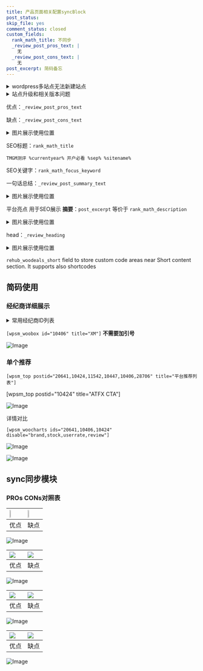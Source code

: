 ```yaml
---
title: 产品页面相关配置syncBlock
post_status: 
skip_file: yes
comment_status: closed
custom_fields:
  rank_math_title: 不同步
  _review_post_pros_text: |
    无
  _review_post_cons_text: |
    无
post_excerpt: 简码备忘
---
```

<details><summary>wordpress多站点无法新建站点</summary>

<li>和报错需要清理cookies一样的原因</li>
<li>wp-config.php里面<code>define( 'SUBDOMAIN_INSTALL', false );//子域名安装</code></li>
<li>新建子站点是用<code>define( 'SUBDOMAIN_INSTALL', true);//子域名安装</code> 完成以后，改成<code>false</code></li>
</details>

<details><summary>站点升级和相关版本问题</summary>

<p>wordpress：5.9.9
woocommerce：7.5.1
出现问题的地方：主题选项里面>><strong>Product layout >>compact style</strong></p>
<p>如何出现没有用过的字段 导致无法保存。先导出配置 然后进行修改，后面再次恢复即可。</p>
<p>出现部分字段无法显示时，需要返回默认布局后，对产品进行保存就好了。</p>
<p></p>
</details>

优点：`_review_post_pros_text`

缺点：`_review_post_cons_text`

<details><summary>图片展示使用位置</summary>

<img src="https://prod-files-secure.s3.us-west-2.amazonaws.com/39ed1227-6d7d-4570-be36-9ccd4a2c4241/f51d3d83-55d4-4bdf-9604-f37ec77ab556/Untitled.png?X-Amz-Algorithm=AWS4-HMAC-SHA256&X-Amz-Content-Sha256=UNSIGNED-PAYLOAD&X-Amz-Credential=ASIAZI2LB4662567QYYJ%2F20250415%2Fus-west-2%2Fs3%2Faws4_request&X-Amz-Date=20250415T045520Z&X-Amz-Expires=3600&X-Amz-Security-Token=IQoJb3JpZ2luX2VjEJz%2F%2F%2F%2F%2F%2F%2F%2F%2F%2FwEaCXVzLXdlc3QtMiJHMEUCIQDRjlSfE4V4Ipt22WEwDPrZyyIPoUz9vW1kUSZbXv6TEQIgTKv48ZdJ0hTLbHFr9vinfFKaCAj7yu1JcW%2BPBMWXVCsq%2FwMIJRAAGgw2Mzc0MjMxODM4MDUiDA739TVDVjWYP0PWsSrcA6V25InHE03DWzdcDXD3SXcgqlsoo0vrnSHWqowye0NFGctrF5gcamECIei66KysbJrnFt6vh4Lm7ORVIvhFlAbxIX96Dkyk0NvR74O9wZI2dF%2BS6svtP9fPxRGNWMEihiKr667YsN4eaASZ5Z9MTC2uyxYlYH%2B76%2BdN7ON3mKK8JSsg6vxtzhFAlUgL797IlZR2l%2B0TkaG8bbzbX76%2B0KS%2Bf1r2ia696KIuNx2PBGYAOcGwot5x9zxx8a7tP4CHEeO2fTa9r5ST9Rilzi1CHSfjwd6GwxSgTj9MaC2KhwmU94CM4Vzvyz7WLOmU8BudW8MFFf%2F8wWdTXpOg3PaOArM8DJBZYi%2FfiF6J9Mam%2BraTjltECwKD6%2FTHru5%2Fpf6Uk0XtVXX1EbSCcnJI71ukKW1Omqc8Q%2Fi33kaFdNYaeZT%2BsC0Eorxl9aTkx7aieDfCMfcZH1d8pVJTxp%2BCc%2Bex7TgXHgSGY3Kc%2BoX8uKHo%2FT5oKBGr%2FGzw8Spw5STTWYgQ6cOb1DAjTNVJGR9eXuD8ojd9uLyYat13J65uzxgkPedg6DvF3DG1WVW9Nryof%2F6jMxyTa3w377psUVK6MXSKvIOgBEQ4XFqTl6Nv7fu5c%2Be144wAU16qmkolT8%2BIMOi1978GOqUBqKiAfW6u0p8V9ogZHOVvTFiHxvmvfcDERIXo23f1Cza9hTkahbMwHKngB1yyV%2FErR6RCVGcuSQ8EH7LoJJrxJ7eTwEuJ7DSBzEs%2BlDq29CU73dyqhE9FssZPma3OFiCDRglzh9OjPIZGszBirJYTvgVn2%2BFD7QkJF77zI%2BX0789hGW4gLK1K%2FOpsP%2BBp6yJCiFiSRLDPqINsf0P5yS%2Fsql1jFBNh&X-Amz-Signature=23a108b4e53a2478bf68363368d481bf4b3a1af8a7200947c4eec20994569ab5&X-Amz-SignedHeaders=host&x-id=GetObject" alt="Image">
</details>

SEO标题：`rank_math_title`

`TMGM测评 %currentyear% 开户必看 %sep% %sitename%`

SEO关键字：`rank_math_focus_keyword`

一句话总结：`_review_post_summary_text`

<details><summary>图片展示使用位置</summary>

<img src="https://prod-files-secure.s3.us-west-2.amazonaws.com/39ed1227-6d7d-4570-be36-9ccd4a2c4241/4b96a922-296c-4f4e-8630-d1c870cbce01/Untitled.png?X-Amz-Algorithm=AWS4-HMAC-SHA256&X-Amz-Content-Sha256=UNSIGNED-PAYLOAD&X-Amz-Credential=ASIAZI2LB4665CXV6UHE%2F20250415%2Fus-west-2%2Fs3%2Faws4_request&X-Amz-Date=20250415T045523Z&X-Amz-Expires=3600&X-Amz-Security-Token=IQoJb3JpZ2luX2VjEJ3%2F%2F%2F%2F%2F%2F%2F%2F%2F%2FwEaCXVzLXdlc3QtMiJIMEYCIQCaBjf0nCp4Z7DMS7hg4Rs6Zt6vvjP2oFG4gaCiku3XfAIhAKgRL%2Bt3x%2BkK8YH9CK2sIqX1GYlkbyETEQzdW9uSqzGAKv8DCCUQABoMNjM3NDIzMTgzODA1IgwykV7FRKukAFG%2B%2FEYq3AMkm8wSq%2FM0VjnAmkZXEv25TqNBRpTyNAGVX8v8YWoForhpUYX%2F3lr2UdBLaLu4wdEX366ckHsykfldW9JWU8ejm3yEsq%2FexOeMpihgG416r0blPX6F22ANy1p%2Fz%2B%2Bdo3wQDb0shmIpKnb31OYrpLjxYefSeCvJoYzcvD5eXR7FbWqwVMNH6E15x5mQFhFqauIqXglqXnuceZ%2FtfJ%2FzBm7NVtPjMgJI5DTbMq8mNOrkx4CPCUi7eKVka%2FrKR8Cib9QyCnjY3v1ZsibUVvoO3y%2Fd4NyRnNU6uhg6GHLBmZTZ1qJ4AkWN1ZETbbZ6ElHw%2B7MnG%2BnnwNFQejn2Ng%2F5SRfNPP%2B5lc%2BGM%2FeEv4lzA3iQVN%2Bfm3qBGFWpRCUlMJajML4LMCK1UpqWqFAQY1SyBDIUHF4%2Bsf%2BIVva4w6selA%2BOVqkhVx7nzoxcbVzVZYvkGbsHD2%2B2S0OmnpVRF7SjwZWoUBgRnE8Z0KFR2iM4wyt3rffqX2XYFtNeNELUKHHa%2BO0zJw7MEwh%2BxC2khC6%2Bbt8NRcuYXc9gV4gJ%2F6SYxVPHrPydT03H7WOzOGECXMFD8%2BtzoO9mfutq7v%2B%2FEyU1MMnRchQVkEs4jJjeSDt1zKsw4EKMaXoSvqHNJLhPCTC%2FvPe%2FBjqkAaTnFKuabaDf5gZ%2BY%2BIQOWhNEjBrr3O4RzCp7sA4bWQPz578QMZZNw8hqQxVMQQyJ6Nqmn8igAl1jJB0bqiKUeLsQBGTQlgJ4IJT4EOElsugIqR4QX%2FkfZhOcmwNlogwPawGIqDCW8RDMSKM89M5Opa6BNxlv%2FnXZ9kop3tMiCdyIF7qWyhNz2O%2B0Y%2FZawA2W3vqwUAEj56RY833DX5qFmGYm3b0&X-Amz-Signature=32692b7909bda28f2563bd500fc1afdab0490cd2eab0bedc12a7085e054f3242&X-Amz-SignedHeaders=host&x-id=GetObject" alt="Image">
</details>

平台亮点 用于SEO展示 **摘要**：`post_excerpt`  等价于 `rank_math_description`

<details><summary>图片展示使用位置</summary>

<img src="https://prod-files-secure.s3.us-west-2.amazonaws.com/39ed1227-6d7d-4570-be36-9ccd4a2c4241/1ee11f63-b60a-4dfe-a7a7-d58ff23b5d88/Untitled.png?X-Amz-Algorithm=AWS4-HMAC-SHA256&X-Amz-Content-Sha256=UNSIGNED-PAYLOAD&X-Amz-Credential=ASIAZI2LB466Q3PVXENS%2F20250415%2Fus-west-2%2Fs3%2Faws4_request&X-Amz-Date=20250415T045523Z&X-Amz-Expires=3600&X-Amz-Security-Token=IQoJb3JpZ2luX2VjEJz%2F%2F%2F%2F%2F%2F%2F%2F%2F%2FwEaCXVzLXdlc3QtMiJHMEUCIGK63Ibj15DVPDTYYMTJqlE7Rh31vkiMJa6tHNyqIiq3AiEA6poiXh7eqzaUVh1J%2BnwX%2FtdF1Ko6o2bXsVqEWIapsakq%2FwMIJRAAGgw2Mzc0MjMxODM4MDUiDFpuOG8drUknkty%2BEircA3Vu1DyopdOEYgX8yT68HOnPsWlW9Q3JF%2FdH1aP7xGhHYdEp1uKvUxWvG6StxgVlSqyHy%2BezHsCQuhbxFEt4AhwMKKqvqoRfhpHQX5ORY0dN0tcUkGgAN%2F0WrrvaIXTSRS5qfQq%2FOO%2Fmy9tlZ%2FYiznK78k0hd%2FXzS3yP5Cq0%2FY%2BznQ6awvbt0OnoQSoHobojtiLgBsGntBUn6GNZQGnkQfyUH2AyYxFxk8W1eekiRu%2BbXQXmS7pCtFMfUV4NSNNb1RHtbNOF8v%2FtILLJDek52ARWAXk0bum%2Bh1b4YFzW6p3Ft26aEcF46N6rfs8SgL2XAryM2pcssvS4WzAHS60HqVRItuBZakJqhINbbQEHk0PH0c%2F%2BJDw4iQjVqKI9onK4T6u4BqPkbKJeNguc6unEaN1Ljtgl2OWqdbVCbMHY57gn3raWRkHL%2FC%2FBzkpiSiXIw0a2M9R2HhgY73vlFu%2FIgXO0IwCli5ssaAVC8s644SU%2FuTsLTX3vx7kGxuD%2FoSkqgNvexv9cFtR3U6vKxP8vL%2FxaA9xHxMqljjHd4hnl%2FIrbu4LD8rQ7kms%2BAWqDy%2B%2FchajTYk7%2BVVmcLG%2FWsi8D0ZbS2hvlZHD29FNV%2B6RxCTATflOnovVL8rJOL7%2F0MLG1978GOqUByBdRxKU27M9YumQ5hLPlk5MeWD3z6Fg%2B2oMOCNKs9yhtS79S8SEUgxYhXDMVGHSHa6dPXkvqo%2BDyK5%2BDJlChjlZ0mVZkg29AGcNF5ucc9gr7dse2g5x95lp2JnEgAmKX3ATzOrcaP6Cyf4AsOtN4%2F6TzOznyYBOXLx%2BTvCgsQ1EomKQJVSERNMT3m119qei1Llzot%2Bi5DeruXzoxd8X%2FcJAI0P0r&X-Amz-Signature=5f811ad4f296c64257585b50920106f050021c7673feb96769c13b5495c81408&X-Amz-SignedHeaders=host&x-id=GetObject" alt="Image">
<img src="https://prod-files-secure.s3.us-west-2.amazonaws.com/39ed1227-6d7d-4570-be36-9ccd4a2c4241/ad4118b5-78d8-4fbe-801e-3b29b5d99c01/Untitled.png?X-Amz-Algorithm=AWS4-HMAC-SHA256&X-Amz-Content-Sha256=UNSIGNED-PAYLOAD&X-Amz-Credential=ASIAZI2LB466Q3PVXENS%2F20250415%2Fus-west-2%2Fs3%2Faws4_request&X-Amz-Date=20250415T045523Z&X-Amz-Expires=3600&X-Amz-Security-Token=IQoJb3JpZ2luX2VjEJz%2F%2F%2F%2F%2F%2F%2F%2F%2F%2FwEaCXVzLXdlc3QtMiJHMEUCIGK63Ibj15DVPDTYYMTJqlE7Rh31vkiMJa6tHNyqIiq3AiEA6poiXh7eqzaUVh1J%2BnwX%2FtdF1Ko6o2bXsVqEWIapsakq%2FwMIJRAAGgw2Mzc0MjMxODM4MDUiDFpuOG8drUknkty%2BEircA3Vu1DyopdOEYgX8yT68HOnPsWlW9Q3JF%2FdH1aP7xGhHYdEp1uKvUxWvG6StxgVlSqyHy%2BezHsCQuhbxFEt4AhwMKKqvqoRfhpHQX5ORY0dN0tcUkGgAN%2F0WrrvaIXTSRS5qfQq%2FOO%2Fmy9tlZ%2FYiznK78k0hd%2FXzS3yP5Cq0%2FY%2BznQ6awvbt0OnoQSoHobojtiLgBsGntBUn6GNZQGnkQfyUH2AyYxFxk8W1eekiRu%2BbXQXmS7pCtFMfUV4NSNNb1RHtbNOF8v%2FtILLJDek52ARWAXk0bum%2Bh1b4YFzW6p3Ft26aEcF46N6rfs8SgL2XAryM2pcssvS4WzAHS60HqVRItuBZakJqhINbbQEHk0PH0c%2F%2BJDw4iQjVqKI9onK4T6u4BqPkbKJeNguc6unEaN1Ljtgl2OWqdbVCbMHY57gn3raWRkHL%2FC%2FBzkpiSiXIw0a2M9R2HhgY73vlFu%2FIgXO0IwCli5ssaAVC8s644SU%2FuTsLTX3vx7kGxuD%2FoSkqgNvexv9cFtR3U6vKxP8vL%2FxaA9xHxMqljjHd4hnl%2FIrbu4LD8rQ7kms%2BAWqDy%2B%2FchajTYk7%2BVVmcLG%2FWsi8D0ZbS2hvlZHD29FNV%2B6RxCTATflOnovVL8rJOL7%2F0MLG1978GOqUByBdRxKU27M9YumQ5hLPlk5MeWD3z6Fg%2B2oMOCNKs9yhtS79S8SEUgxYhXDMVGHSHa6dPXkvqo%2BDyK5%2BDJlChjlZ0mVZkg29AGcNF5ucc9gr7dse2g5x95lp2JnEgAmKX3ATzOrcaP6Cyf4AsOtN4%2F6TzOznyYBOXLx%2BTvCgsQ1EomKQJVSERNMT3m119qei1Llzot%2Bi5DeruXzoxd8X%2FcJAI0P0r&X-Amz-Signature=b9257070fb643abdb7047771d174f9f1f8368e9bd3d213f2965f628e33331d3d&X-Amz-SignedHeaders=host&x-id=GetObject" alt="Image">
<img src="https://prod-files-secure.s3.us-west-2.amazonaws.com/39ed1227-6d7d-4570-be36-9ccd4a2c4241/a38cf7c9-a79c-4b64-9e94-13589fe0758b/Untitled.png?X-Amz-Algorithm=AWS4-HMAC-SHA256&X-Amz-Content-Sha256=UNSIGNED-PAYLOAD&X-Amz-Credential=ASIAZI2LB466Q3PVXENS%2F20250415%2Fus-west-2%2Fs3%2Faws4_request&X-Amz-Date=20250415T045523Z&X-Amz-Expires=3600&X-Amz-Security-Token=IQoJb3JpZ2luX2VjEJz%2F%2F%2F%2F%2F%2F%2F%2F%2F%2FwEaCXVzLXdlc3QtMiJHMEUCIGK63Ibj15DVPDTYYMTJqlE7Rh31vkiMJa6tHNyqIiq3AiEA6poiXh7eqzaUVh1J%2BnwX%2FtdF1Ko6o2bXsVqEWIapsakq%2FwMIJRAAGgw2Mzc0MjMxODM4MDUiDFpuOG8drUknkty%2BEircA3Vu1DyopdOEYgX8yT68HOnPsWlW9Q3JF%2FdH1aP7xGhHYdEp1uKvUxWvG6StxgVlSqyHy%2BezHsCQuhbxFEt4AhwMKKqvqoRfhpHQX5ORY0dN0tcUkGgAN%2F0WrrvaIXTSRS5qfQq%2FOO%2Fmy9tlZ%2FYiznK78k0hd%2FXzS3yP5Cq0%2FY%2BznQ6awvbt0OnoQSoHobojtiLgBsGntBUn6GNZQGnkQfyUH2AyYxFxk8W1eekiRu%2BbXQXmS7pCtFMfUV4NSNNb1RHtbNOF8v%2FtILLJDek52ARWAXk0bum%2Bh1b4YFzW6p3Ft26aEcF46N6rfs8SgL2XAryM2pcssvS4WzAHS60HqVRItuBZakJqhINbbQEHk0PH0c%2F%2BJDw4iQjVqKI9onK4T6u4BqPkbKJeNguc6unEaN1Ljtgl2OWqdbVCbMHY57gn3raWRkHL%2FC%2FBzkpiSiXIw0a2M9R2HhgY73vlFu%2FIgXO0IwCli5ssaAVC8s644SU%2FuTsLTX3vx7kGxuD%2FoSkqgNvexv9cFtR3U6vKxP8vL%2FxaA9xHxMqljjHd4hnl%2FIrbu4LD8rQ7kms%2BAWqDy%2B%2FchajTYk7%2BVVmcLG%2FWsi8D0ZbS2hvlZHD29FNV%2B6RxCTATflOnovVL8rJOL7%2F0MLG1978GOqUByBdRxKU27M9YumQ5hLPlk5MeWD3z6Fg%2B2oMOCNKs9yhtS79S8SEUgxYhXDMVGHSHa6dPXkvqo%2BDyK5%2BDJlChjlZ0mVZkg29AGcNF5ucc9gr7dse2g5x95lp2JnEgAmKX3ATzOrcaP6Cyf4AsOtN4%2F6TzOznyYBOXLx%2BTvCgsQ1EomKQJVSERNMT3m119qei1Llzot%2Bi5DeruXzoxd8X%2FcJAI0P0r&X-Amz-Signature=81309dde06f7fb5b20706fd930d63375fd09df6b429007f14da52f051be6f7ae&X-Amz-SignedHeaders=host&x-id=GetObject" alt="Image">
<img src="https://prod-files-secure.s3.us-west-2.amazonaws.com/39ed1227-6d7d-4570-be36-9ccd4a2c4241/7da6fc1e-d2ac-42ae-8c75-cb5749aa18f6/Untitled.png?X-Amz-Algorithm=AWS4-HMAC-SHA256&X-Amz-Content-Sha256=UNSIGNED-PAYLOAD&X-Amz-Credential=ASIAZI2LB466Q3PVXENS%2F20250415%2Fus-west-2%2Fs3%2Faws4_request&X-Amz-Date=20250415T045523Z&X-Amz-Expires=3600&X-Amz-Security-Token=IQoJb3JpZ2luX2VjEJz%2F%2F%2F%2F%2F%2F%2F%2F%2F%2FwEaCXVzLXdlc3QtMiJHMEUCIGK63Ibj15DVPDTYYMTJqlE7Rh31vkiMJa6tHNyqIiq3AiEA6poiXh7eqzaUVh1J%2BnwX%2FtdF1Ko6o2bXsVqEWIapsakq%2FwMIJRAAGgw2Mzc0MjMxODM4MDUiDFpuOG8drUknkty%2BEircA3Vu1DyopdOEYgX8yT68HOnPsWlW9Q3JF%2FdH1aP7xGhHYdEp1uKvUxWvG6StxgVlSqyHy%2BezHsCQuhbxFEt4AhwMKKqvqoRfhpHQX5ORY0dN0tcUkGgAN%2F0WrrvaIXTSRS5qfQq%2FOO%2Fmy9tlZ%2FYiznK78k0hd%2FXzS3yP5Cq0%2FY%2BznQ6awvbt0OnoQSoHobojtiLgBsGntBUn6GNZQGnkQfyUH2AyYxFxk8W1eekiRu%2BbXQXmS7pCtFMfUV4NSNNb1RHtbNOF8v%2FtILLJDek52ARWAXk0bum%2Bh1b4YFzW6p3Ft26aEcF46N6rfs8SgL2XAryM2pcssvS4WzAHS60HqVRItuBZakJqhINbbQEHk0PH0c%2F%2BJDw4iQjVqKI9onK4T6u4BqPkbKJeNguc6unEaN1Ljtgl2OWqdbVCbMHY57gn3raWRkHL%2FC%2FBzkpiSiXIw0a2M9R2HhgY73vlFu%2FIgXO0IwCli5ssaAVC8s644SU%2FuTsLTX3vx7kGxuD%2FoSkqgNvexv9cFtR3U6vKxP8vL%2FxaA9xHxMqljjHd4hnl%2FIrbu4LD8rQ7kms%2BAWqDy%2B%2FchajTYk7%2BVVmcLG%2FWsi8D0ZbS2hvlZHD29FNV%2B6RxCTATflOnovVL8rJOL7%2F0MLG1978GOqUByBdRxKU27M9YumQ5hLPlk5MeWD3z6Fg%2B2oMOCNKs9yhtS79S8SEUgxYhXDMVGHSHa6dPXkvqo%2BDyK5%2BDJlChjlZ0mVZkg29AGcNF5ucc9gr7dse2g5x95lp2JnEgAmKX3ATzOrcaP6Cyf4AsOtN4%2F6TzOznyYBOXLx%2BTvCgsQ1EomKQJVSERNMT3m119qei1Llzot%2Bi5DeruXzoxd8X%2FcJAI0P0r&X-Amz-Signature=4023686ae465ea75ddb63ce7bc08f5e86b026a5fa36240bd0d3110e12e9e6014&X-Amz-SignedHeaders=host&x-id=GetObject" alt="Image">
<img src="https://prod-files-secure.s3.us-west-2.amazonaws.com/39ed1227-6d7d-4570-be36-9ccd4a2c4241/7e97f40a-eaee-47f5-b2f9-475f96808fa7/Untitled.png?X-Amz-Algorithm=AWS4-HMAC-SHA256&X-Amz-Content-Sha256=UNSIGNED-PAYLOAD&X-Amz-Credential=ASIAZI2LB466Q3PVXENS%2F20250415%2Fus-west-2%2Fs3%2Faws4_request&X-Amz-Date=20250415T045523Z&X-Amz-Expires=3600&X-Amz-Security-Token=IQoJb3JpZ2luX2VjEJz%2F%2F%2F%2F%2F%2F%2F%2F%2F%2FwEaCXVzLXdlc3QtMiJHMEUCIGK63Ibj15DVPDTYYMTJqlE7Rh31vkiMJa6tHNyqIiq3AiEA6poiXh7eqzaUVh1J%2BnwX%2FtdF1Ko6o2bXsVqEWIapsakq%2FwMIJRAAGgw2Mzc0MjMxODM4MDUiDFpuOG8drUknkty%2BEircA3Vu1DyopdOEYgX8yT68HOnPsWlW9Q3JF%2FdH1aP7xGhHYdEp1uKvUxWvG6StxgVlSqyHy%2BezHsCQuhbxFEt4AhwMKKqvqoRfhpHQX5ORY0dN0tcUkGgAN%2F0WrrvaIXTSRS5qfQq%2FOO%2Fmy9tlZ%2FYiznK78k0hd%2FXzS3yP5Cq0%2FY%2BznQ6awvbt0OnoQSoHobojtiLgBsGntBUn6GNZQGnkQfyUH2AyYxFxk8W1eekiRu%2BbXQXmS7pCtFMfUV4NSNNb1RHtbNOF8v%2FtILLJDek52ARWAXk0bum%2Bh1b4YFzW6p3Ft26aEcF46N6rfs8SgL2XAryM2pcssvS4WzAHS60HqVRItuBZakJqhINbbQEHk0PH0c%2F%2BJDw4iQjVqKI9onK4T6u4BqPkbKJeNguc6unEaN1Ljtgl2OWqdbVCbMHY57gn3raWRkHL%2FC%2FBzkpiSiXIw0a2M9R2HhgY73vlFu%2FIgXO0IwCli5ssaAVC8s644SU%2FuTsLTX3vx7kGxuD%2FoSkqgNvexv9cFtR3U6vKxP8vL%2FxaA9xHxMqljjHd4hnl%2FIrbu4LD8rQ7kms%2BAWqDy%2B%2FchajTYk7%2BVVmcLG%2FWsi8D0ZbS2hvlZHD29FNV%2B6RxCTATflOnovVL8rJOL7%2F0MLG1978GOqUByBdRxKU27M9YumQ5hLPlk5MeWD3z6Fg%2B2oMOCNKs9yhtS79S8SEUgxYhXDMVGHSHa6dPXkvqo%2BDyK5%2BDJlChjlZ0mVZkg29AGcNF5ucc9gr7dse2g5x95lp2JnEgAmKX3ATzOrcaP6Cyf4AsOtN4%2F6TzOznyYBOXLx%2BTvCgsQ1EomKQJVSERNMT3m119qei1Llzot%2Bi5DeruXzoxd8X%2FcJAI0P0r&X-Amz-Signature=6e85268bbc0c7bcdcefb2a4ef63728833da53c375346c7b75a986d6e6cf0aeac&X-Amz-SignedHeaders=host&x-id=GetObject" alt="Image">
</details>

head：`_review_heading`

<details><summary>图片展示使用位置</summary>

<img src="https://prod-files-secure.s3.us-west-2.amazonaws.com/39ed1227-6d7d-4570-be36-9ccd4a2c4241/3a4650ad-9887-415c-889a-edd51fa54f27/Untitled.png?X-Amz-Algorithm=AWS4-HMAC-SHA256&X-Amz-Content-Sha256=UNSIGNED-PAYLOAD&X-Amz-Credential=ASIAZI2LB4663EPOCYOJ%2F20250415%2Fus-west-2%2Fs3%2Faws4_request&X-Amz-Date=20250415T045524Z&X-Amz-Expires=3600&X-Amz-Security-Token=IQoJb3JpZ2luX2VjEJz%2F%2F%2F%2F%2F%2F%2F%2F%2F%2FwEaCXVzLXdlc3QtMiJHMEUCIQCrd44O2F4McpnaHYBnS%2FZmO4%2Fqzt8le2idVREpm0PNjAIgV3jQHt4fRVJy3m1v3q1bifQf8reB%2FArHWlZSzZhyTsUq%2FwMIJRAAGgw2Mzc0MjMxODM4MDUiDIsZrAw05jO3QzY66CrcAwrNWXZxHUImqYHSSWTV0w3aQzZ3NnwrDBwwZLnAM85zX%2FKoGoeT50kJ01qWELwUtNl%2FhHKrVSFndXeGIwyM7gp%2BZLbjHZHMJITtCyeJq2IEuofWU%2BbHXZtIqfgJdQH%2BqegvC%2Fh9s5yXcCu27vgzqGZaG9T3Fr%2ByO2VDLTMoLNru4X28nIlIcSPHKhBb723B0M272L9%2F3DsaS7WHwK%2BcKEMCUZziJvtzOyDK%2F8gHqY%2B0r41u3hif8C3gCgsJsIRF%2FeCDLL%2BYAm%2BEsPvLhHUvkNFe4dVTfjMc6v3uOLQRqP9OcdmckwMlZAUvzXHkWZRm7lJ7FyxjhlAYsErU3V0piny1%2F68el7SlLIvtCdKDIU%2B2J7H30eYG5RI1ywvG79IMdulVldJWlo0rd1XJfEpcD9bQqtY8BWlc%2FxTHA8%2FuWNxPbbrZTaEAeIPyc7uMdTqVHGlPcSodcRJ%2BmM6C4pJcXXRNfc3cXTEENc7wEz6BDuV4CiSj6jJ8hK6FkFxEnZuEFXVickx6ZwGsbXK%2FIEKnIm7WGAFGDhBynyFNgQ%2Fl1Ogkv3O7zbFA5jwbyhriMHCzt63H1QpO2FWbKjavyRIjQB3Eu9sAH1mE%2FlWJf%2ByVHL3PC%2Fxa%2BCloXvW0%2BjQNMLS1978GOqUBA2UtfhA1O9H%2BJOmkiJJ1KIPyVk6r4zhSC9KRnk%2Fv%2FYNBc6YFANUcZZGnW9BrAeMooPKJqz%2FaM8D3jqVWrgttrxs6BcupamwFmdqESPIewqRMVSUxqbDMD%2FUBSzIEd%2FuVmZNfvLN5VZ1NTGtgmotWIsAbOyr%2B0sB9kN87IJPnnw3FdkgAZ8IMyUAei4rVG%2FBddDpmuETUGl4BhbkdpVLeCwJreGDy&X-Amz-Signature=f6b8e760a73f5d3703d76150420deef9c43c143abe1000c4973d5169e6c11b88&X-Amz-SignedHeaders=host&x-id=GetObject" alt="Image">
</details>

`rehub_woodeals_short`	field to store custom code areas near Short content section. It supports also shortcodes



## 简码使用

### 经纪商详细展示

<details><summary>常用经纪商ID列表</summary>

<pre><code class="php">嘉盛 ===> 20641  [wpsm_woobox id="20641" title="嘉盛"]
易信easymarkets ===> 11542  [wpsm_woobox id="11542" title="易信easymarkets"]
ATFX外汇 ===> 10424  [wpsm_woobox id="10424" title="ATFX"]
XM ===> 10406  [wpsm_woobox id="10406" title="XM"]
TMGM ===> 29622  [wpsm_woobox id="29622" title="TMGM"]
HYCM ===> 10447  [wpsm_woobox id="10447" title="HYCM"]
fpmarkets澳福外汇 ===> 20639  [wpsm_woobox id="20639" title="fpmarkets澳福外汇"]</code></pre>
</details>

`[wpsm_woobox id="10406" title="XM"]` **不需要加引号**

![Image](https://prod-files-secure.s3.us-west-2.amazonaws.com/39ed1227-6d7d-4570-be36-9ccd4a2c4241/4f898f9d-0fa7-4e43-acd3-ac6bc7be575a/Untitled.png?X-Amz-Algorithm=AWS4-HMAC-SHA256&X-Amz-Content-Sha256=UNSIGNED-PAYLOAD&X-Amz-Credential=ASIAZI2LB466TLSLDFZS%2F20250415%2Fus-west-2%2Fs3%2Faws4_request&X-Amz-Date=20250415T045519Z&X-Amz-Expires=3600&X-Amz-Security-Token=IQoJb3JpZ2luX2VjEJz%2F%2F%2F%2F%2F%2F%2F%2F%2F%2FwEaCXVzLXdlc3QtMiJGMEQCIGtoiS5m%2BDuWXI6igbH8rf1oprlg0prp0csWZMeIyJvRAiB3JS4Z7oFW6Z3wAf%2FvT01CXV9eKNmh4sQVerC%2FuwykESr%2FAwglEAAaDDYzNzQyMzE4MzgwNSIMCYTVp3tq7voEZ%2FfQKtwDsfg3pgrwIzCGSz4sZ4QjenymFNbwzTcYde9YqT78cktn5rbLun7pfNMzBwGsE%2FGmUSUAKFHBdlBJwGbI3rxgfVGa2AwLnYfAJAYY0dZXmUuGeHU8ul2ienCe%2Frv5h3qQS%2FZTozXgdLBOicoEtjxEba1w8%2BPeQc0kmJzSuE10zizGeVPZbu5KdYyU9ZA87fec79O7%2BYmwPORYucdcuboNV%2B3IC7uDzU6YlgUDVdAuQTMl6S%2B%2BV6Y4i1IxpZ6Pf8T%2FsjhwOCpPq9IPVwJxirw92GRkZmsBNzwILwtb%2BoNoP4bORWg7L9pG09zEzmJ636Fuk2Uoy3FYQTRCAAWxxWY4FQtWTPbSsrZr1dVV%2BQCmZJSFDH5CcrQAUeI5yFVfTdS7N9w%2FHFE1CqBhjljCa3uOH3aP8z3FsYomFAM3p6eO%2FZ9DVGlgPiI7TvnOWtbOOkhn%2BdEIe%2BZcsrHB4y59KNfAjEdTlxQPxYtKKuPMkVvF4Ef1saYpqTfY3p7xRNkbG4KmY9Tck2nWApyTTaGpok%2FiZAUP3ua1iTUO6Ujf1DhoiAywr5KzcHWNJ55pS2xuE4ujJqUXGhFNlNQYbKB%2FNcDkjD8iSFqCOKjo8xcL8h7IjMztVxZXyJXwm7WEe00w4LX3vwY6pgHBsUn5aeJP6jGom35%2BFtXFvI%2Fr1%2B0WBxgfMlQNU7Myb6NhvnUm6XH6BYK7N4ATyNuppTur0m73RWhvFEufYqLqyWaeS6rbjZDTEtGouRzJxkhgguj%2FIRNPwWb7K6lvPjRLQvopGgnhJGCBji3Q1ycxmkMJuHoMd8kTl%2BFTcT3xWwpUbU3EHux%2BHtM3x4O2LadfPtn0xui2%2BACbNMrwpFe6d6AEkfvA&X-Amz-Signature=66c6962d067af8255066c126b49fabe2ff741417aef97e3399531cddf9597d0e&X-Amz-SignedHeaders=host&x-id=GetObject)

### 单个推荐
`[wpsm_top postid="20641,10424,11542,10447,10406,28706" title="平台推荐列表"]`

[wpsm_top postid="10424" title="ATFX CTA"]

![Image](https://prod-files-secure.s3.us-west-2.amazonaws.com/39ed1227-6d7d-4570-be36-9ccd4a2c4241/5ac620dc-51a8-48b6-b55d-91f47299193c/Untitled.png?X-Amz-Algorithm=AWS4-HMAC-SHA256&X-Amz-Content-Sha256=UNSIGNED-PAYLOAD&X-Amz-Credential=ASIAZI2LB466TLSLDFZS%2F20250415%2Fus-west-2%2Fs3%2Faws4_request&X-Amz-Date=20250415T045519Z&X-Amz-Expires=3600&X-Amz-Security-Token=IQoJb3JpZ2luX2VjEJz%2F%2F%2F%2F%2F%2F%2F%2F%2F%2FwEaCXVzLXdlc3QtMiJGMEQCIGtoiS5m%2BDuWXI6igbH8rf1oprlg0prp0csWZMeIyJvRAiB3JS4Z7oFW6Z3wAf%2FvT01CXV9eKNmh4sQVerC%2FuwykESr%2FAwglEAAaDDYzNzQyMzE4MzgwNSIMCYTVp3tq7voEZ%2FfQKtwDsfg3pgrwIzCGSz4sZ4QjenymFNbwzTcYde9YqT78cktn5rbLun7pfNMzBwGsE%2FGmUSUAKFHBdlBJwGbI3rxgfVGa2AwLnYfAJAYY0dZXmUuGeHU8ul2ienCe%2Frv5h3qQS%2FZTozXgdLBOicoEtjxEba1w8%2BPeQc0kmJzSuE10zizGeVPZbu5KdYyU9ZA87fec79O7%2BYmwPORYucdcuboNV%2B3IC7uDzU6YlgUDVdAuQTMl6S%2B%2BV6Y4i1IxpZ6Pf8T%2FsjhwOCpPq9IPVwJxirw92GRkZmsBNzwILwtb%2BoNoP4bORWg7L9pG09zEzmJ636Fuk2Uoy3FYQTRCAAWxxWY4FQtWTPbSsrZr1dVV%2BQCmZJSFDH5CcrQAUeI5yFVfTdS7N9w%2FHFE1CqBhjljCa3uOH3aP8z3FsYomFAM3p6eO%2FZ9DVGlgPiI7TvnOWtbOOkhn%2BdEIe%2BZcsrHB4y59KNfAjEdTlxQPxYtKKuPMkVvF4Ef1saYpqTfY3p7xRNkbG4KmY9Tck2nWApyTTaGpok%2FiZAUP3ua1iTUO6Ujf1DhoiAywr5KzcHWNJ55pS2xuE4ujJqUXGhFNlNQYbKB%2FNcDkjD8iSFqCOKjo8xcL8h7IjMztVxZXyJXwm7WEe00w4LX3vwY6pgHBsUn5aeJP6jGom35%2BFtXFvI%2Fr1%2B0WBxgfMlQNU7Myb6NhvnUm6XH6BYK7N4ATyNuppTur0m73RWhvFEufYqLqyWaeS6rbjZDTEtGouRzJxkhgguj%2FIRNPwWb7K6lvPjRLQvopGgnhJGCBji3Q1ycxmkMJuHoMd8kTl%2BFTcT3xWwpUbU3EHux%2BHtM3x4O2LadfPtn0xui2%2BACbNMrwpFe6d6AEkfvA&X-Amz-Signature=b1f83a7b43d8f63e634a41540ddb9539310812a4ff00f639edb83551dffeee65&X-Amz-SignedHeaders=host&x-id=GetObject)

详情对比

`[wpsm_woocharts ids="20641,10406,10424" disable="brand,stock,userrate,review"]`

![Image](https://prod-files-secure.s3.us-west-2.amazonaws.com/39ed1227-6d7d-4570-be36-9ccd4a2c4241/bf3ba45f-b9f3-4295-8aef-b4a495fd25f4/Untitled.png?X-Amz-Algorithm=AWS4-HMAC-SHA256&X-Amz-Content-Sha256=UNSIGNED-PAYLOAD&X-Amz-Credential=ASIAZI2LB466TLSLDFZS%2F20250415%2Fus-west-2%2Fs3%2Faws4_request&X-Amz-Date=20250415T045519Z&X-Amz-Expires=3600&X-Amz-Security-Token=IQoJb3JpZ2luX2VjEJz%2F%2F%2F%2F%2F%2F%2F%2F%2F%2FwEaCXVzLXdlc3QtMiJGMEQCIGtoiS5m%2BDuWXI6igbH8rf1oprlg0prp0csWZMeIyJvRAiB3JS4Z7oFW6Z3wAf%2FvT01CXV9eKNmh4sQVerC%2FuwykESr%2FAwglEAAaDDYzNzQyMzE4MzgwNSIMCYTVp3tq7voEZ%2FfQKtwDsfg3pgrwIzCGSz4sZ4QjenymFNbwzTcYde9YqT78cktn5rbLun7pfNMzBwGsE%2FGmUSUAKFHBdlBJwGbI3rxgfVGa2AwLnYfAJAYY0dZXmUuGeHU8ul2ienCe%2Frv5h3qQS%2FZTozXgdLBOicoEtjxEba1w8%2BPeQc0kmJzSuE10zizGeVPZbu5KdYyU9ZA87fec79O7%2BYmwPORYucdcuboNV%2B3IC7uDzU6YlgUDVdAuQTMl6S%2B%2BV6Y4i1IxpZ6Pf8T%2FsjhwOCpPq9IPVwJxirw92GRkZmsBNzwILwtb%2BoNoP4bORWg7L9pG09zEzmJ636Fuk2Uoy3FYQTRCAAWxxWY4FQtWTPbSsrZr1dVV%2BQCmZJSFDH5CcrQAUeI5yFVfTdS7N9w%2FHFE1CqBhjljCa3uOH3aP8z3FsYomFAM3p6eO%2FZ9DVGlgPiI7TvnOWtbOOkhn%2BdEIe%2BZcsrHB4y59KNfAjEdTlxQPxYtKKuPMkVvF4Ef1saYpqTfY3p7xRNkbG4KmY9Tck2nWApyTTaGpok%2FiZAUP3ua1iTUO6Ujf1DhoiAywr5KzcHWNJ55pS2xuE4ujJqUXGhFNlNQYbKB%2FNcDkjD8iSFqCOKjo8xcL8h7IjMztVxZXyJXwm7WEe00w4LX3vwY6pgHBsUn5aeJP6jGom35%2BFtXFvI%2Fr1%2B0WBxgfMlQNU7Myb6NhvnUm6XH6BYK7N4ATyNuppTur0m73RWhvFEufYqLqyWaeS6rbjZDTEtGouRzJxkhgguj%2FIRNPwWb7K6lvPjRLQvopGgnhJGCBji3Q1ycxmkMJuHoMd8kTl%2BFTcT3xWwpUbU3EHux%2BHtM3x4O2LadfPtn0xui2%2BACbNMrwpFe6d6AEkfvA&X-Amz-Signature=5ca2f47cca397eb07ef277feae94fabbcb3bddfe86b8b812e16a931409e25974&X-Amz-SignedHeaders=host&x-id=GetObject)

![Image](https://prod-files-secure.s3.us-west-2.amazonaws.com/39ed1227-6d7d-4570-be36-9ccd4a2c4241/30bc56ef-f383-4b48-9768-2ebc9e436ec0/Untitled.png?X-Amz-Algorithm=AWS4-HMAC-SHA256&X-Amz-Content-Sha256=UNSIGNED-PAYLOAD&X-Amz-Credential=ASIAZI2LB466TLSLDFZS%2F20250415%2Fus-west-2%2Fs3%2Faws4_request&X-Amz-Date=20250415T045519Z&X-Amz-Expires=3600&X-Amz-Security-Token=IQoJb3JpZ2luX2VjEJz%2F%2F%2F%2F%2F%2F%2F%2F%2F%2FwEaCXVzLXdlc3QtMiJGMEQCIGtoiS5m%2BDuWXI6igbH8rf1oprlg0prp0csWZMeIyJvRAiB3JS4Z7oFW6Z3wAf%2FvT01CXV9eKNmh4sQVerC%2FuwykESr%2FAwglEAAaDDYzNzQyMzE4MzgwNSIMCYTVp3tq7voEZ%2FfQKtwDsfg3pgrwIzCGSz4sZ4QjenymFNbwzTcYde9YqT78cktn5rbLun7pfNMzBwGsE%2FGmUSUAKFHBdlBJwGbI3rxgfVGa2AwLnYfAJAYY0dZXmUuGeHU8ul2ienCe%2Frv5h3qQS%2FZTozXgdLBOicoEtjxEba1w8%2BPeQc0kmJzSuE10zizGeVPZbu5KdYyU9ZA87fec79O7%2BYmwPORYucdcuboNV%2B3IC7uDzU6YlgUDVdAuQTMl6S%2B%2BV6Y4i1IxpZ6Pf8T%2FsjhwOCpPq9IPVwJxirw92GRkZmsBNzwILwtb%2BoNoP4bORWg7L9pG09zEzmJ636Fuk2Uoy3FYQTRCAAWxxWY4FQtWTPbSsrZr1dVV%2BQCmZJSFDH5CcrQAUeI5yFVfTdS7N9w%2FHFE1CqBhjljCa3uOH3aP8z3FsYomFAM3p6eO%2FZ9DVGlgPiI7TvnOWtbOOkhn%2BdEIe%2BZcsrHB4y59KNfAjEdTlxQPxYtKKuPMkVvF4Ef1saYpqTfY3p7xRNkbG4KmY9Tck2nWApyTTaGpok%2FiZAUP3ua1iTUO6Ujf1DhoiAywr5KzcHWNJ55pS2xuE4ujJqUXGhFNlNQYbKB%2FNcDkjD8iSFqCOKjo8xcL8h7IjMztVxZXyJXwm7WEe00w4LX3vwY6pgHBsUn5aeJP6jGom35%2BFtXFvI%2Fr1%2B0WBxgfMlQNU7Myb6NhvnUm6XH6BYK7N4ATyNuppTur0m73RWhvFEufYqLqyWaeS6rbjZDTEtGouRzJxkhgguj%2FIRNPwWb7K6lvPjRLQvopGgnhJGCBji3Q1ycxmkMJuHoMd8kTl%2BFTcT3xWwpUbU3EHux%2BHtM3x4O2LadfPtn0xui2%2BACbNMrwpFe6d6AEkfvA&X-Amz-Signature=1c73c50f86e5053601adc13f0cb26417cf5d7c6ccb824fa9625805caa35ff464&X-Amz-SignedHeaders=host&x-id=GetObject)

## sync同步模块

### PROs CONs对照表

| <img src="https://cdn.ifttt.fun/gh/jarlin8/OSS@main/icons/customize/pros.svg" height="auto" width="37.3%"> | <img src="https://cdn.ifttt.fun/gh/jarlin8/OSS@main/icons/customize/cons.svg" height="auto" width="28.8%"> |
| :--- | :--- |
| 优点 | 缺点 |

![Image](https://prod-files-secure.s3.us-west-2.amazonaws.com/39ed1227-6d7d-4570-be36-9ccd4a2c4241/8742b755-dfb5-4004-9a5f-d6e561664bd8/Untitled.png?X-Amz-Algorithm=AWS4-HMAC-SHA256&X-Amz-Content-Sha256=UNSIGNED-PAYLOAD&X-Amz-Credential=ASIAZI2LB466TLSLDFZS%2F20250415%2Fus-west-2%2Fs3%2Faws4_request&X-Amz-Date=20250415T045519Z&X-Amz-Expires=3600&X-Amz-Security-Token=IQoJb3JpZ2luX2VjEJz%2F%2F%2F%2F%2F%2F%2F%2F%2F%2FwEaCXVzLXdlc3QtMiJGMEQCIGtoiS5m%2BDuWXI6igbH8rf1oprlg0prp0csWZMeIyJvRAiB3JS4Z7oFW6Z3wAf%2FvT01CXV9eKNmh4sQVerC%2FuwykESr%2FAwglEAAaDDYzNzQyMzE4MzgwNSIMCYTVp3tq7voEZ%2FfQKtwDsfg3pgrwIzCGSz4sZ4QjenymFNbwzTcYde9YqT78cktn5rbLun7pfNMzBwGsE%2FGmUSUAKFHBdlBJwGbI3rxgfVGa2AwLnYfAJAYY0dZXmUuGeHU8ul2ienCe%2Frv5h3qQS%2FZTozXgdLBOicoEtjxEba1w8%2BPeQc0kmJzSuE10zizGeVPZbu5KdYyU9ZA87fec79O7%2BYmwPORYucdcuboNV%2B3IC7uDzU6YlgUDVdAuQTMl6S%2B%2BV6Y4i1IxpZ6Pf8T%2FsjhwOCpPq9IPVwJxirw92GRkZmsBNzwILwtb%2BoNoP4bORWg7L9pG09zEzmJ636Fuk2Uoy3FYQTRCAAWxxWY4FQtWTPbSsrZr1dVV%2BQCmZJSFDH5CcrQAUeI5yFVfTdS7N9w%2FHFE1CqBhjljCa3uOH3aP8z3FsYomFAM3p6eO%2FZ9DVGlgPiI7TvnOWtbOOkhn%2BdEIe%2BZcsrHB4y59KNfAjEdTlxQPxYtKKuPMkVvF4Ef1saYpqTfY3p7xRNkbG4KmY9Tck2nWApyTTaGpok%2FiZAUP3ua1iTUO6Ujf1DhoiAywr5KzcHWNJ55pS2xuE4ujJqUXGhFNlNQYbKB%2FNcDkjD8iSFqCOKjo8xcL8h7IjMztVxZXyJXwm7WEe00w4LX3vwY6pgHBsUn5aeJP6jGom35%2BFtXFvI%2Fr1%2B0WBxgfMlQNU7Myb6NhvnUm6XH6BYK7N4ATyNuppTur0m73RWhvFEufYqLqyWaeS6rbjZDTEtGouRzJxkhgguj%2FIRNPwWb7K6lvPjRLQvopGgnhJGCBji3Q1ycxmkMJuHoMd8kTl%2BFTcT3xWwpUbU3EHux%2BHtM3x4O2LadfPtn0xui2%2BACbNMrwpFe6d6AEkfvA&X-Amz-Signature=f9f1dc7e336a215de05546bd0cd34cfd908eece126f24444b14c266461a4bc87&X-Amz-SignedHeaders=host&x-id=GetObject)

| <img src="https://cdn.ifttt.fun/gh/jarlin8/OSS@main/icons/customize/pros1.svg" height="auto"> | <img src="https://cdn.ifttt.fun/gh/jarlin8/OSS@main/icons/customize/cons1.svg" height="auto"> |
| :--- | :--- |
| 优点 | 缺点 |

![Image](https://prod-files-secure.s3.us-west-2.amazonaws.com/39ed1227-6d7d-4570-be36-9ccd4a2c4241/806358f8-c9c4-4e17-bb35-c6c76a5397a5/Untitled.png?X-Amz-Algorithm=AWS4-HMAC-SHA256&X-Amz-Content-Sha256=UNSIGNED-PAYLOAD&X-Amz-Credential=ASIAZI2LB466TLSLDFZS%2F20250415%2Fus-west-2%2Fs3%2Faws4_request&X-Amz-Date=20250415T045519Z&X-Amz-Expires=3600&X-Amz-Security-Token=IQoJb3JpZ2luX2VjEJz%2F%2F%2F%2F%2F%2F%2F%2F%2F%2FwEaCXVzLXdlc3QtMiJGMEQCIGtoiS5m%2BDuWXI6igbH8rf1oprlg0prp0csWZMeIyJvRAiB3JS4Z7oFW6Z3wAf%2FvT01CXV9eKNmh4sQVerC%2FuwykESr%2FAwglEAAaDDYzNzQyMzE4MzgwNSIMCYTVp3tq7voEZ%2FfQKtwDsfg3pgrwIzCGSz4sZ4QjenymFNbwzTcYde9YqT78cktn5rbLun7pfNMzBwGsE%2FGmUSUAKFHBdlBJwGbI3rxgfVGa2AwLnYfAJAYY0dZXmUuGeHU8ul2ienCe%2Frv5h3qQS%2FZTozXgdLBOicoEtjxEba1w8%2BPeQc0kmJzSuE10zizGeVPZbu5KdYyU9ZA87fec79O7%2BYmwPORYucdcuboNV%2B3IC7uDzU6YlgUDVdAuQTMl6S%2B%2BV6Y4i1IxpZ6Pf8T%2FsjhwOCpPq9IPVwJxirw92GRkZmsBNzwILwtb%2BoNoP4bORWg7L9pG09zEzmJ636Fuk2Uoy3FYQTRCAAWxxWY4FQtWTPbSsrZr1dVV%2BQCmZJSFDH5CcrQAUeI5yFVfTdS7N9w%2FHFE1CqBhjljCa3uOH3aP8z3FsYomFAM3p6eO%2FZ9DVGlgPiI7TvnOWtbOOkhn%2BdEIe%2BZcsrHB4y59KNfAjEdTlxQPxYtKKuPMkVvF4Ef1saYpqTfY3p7xRNkbG4KmY9Tck2nWApyTTaGpok%2FiZAUP3ua1iTUO6Ujf1DhoiAywr5KzcHWNJ55pS2xuE4ujJqUXGhFNlNQYbKB%2FNcDkjD8iSFqCOKjo8xcL8h7IjMztVxZXyJXwm7WEe00w4LX3vwY6pgHBsUn5aeJP6jGom35%2BFtXFvI%2Fr1%2B0WBxgfMlQNU7Myb6NhvnUm6XH6BYK7N4ATyNuppTur0m73RWhvFEufYqLqyWaeS6rbjZDTEtGouRzJxkhgguj%2FIRNPwWb7K6lvPjRLQvopGgnhJGCBji3Q1ycxmkMJuHoMd8kTl%2BFTcT3xWwpUbU3EHux%2BHtM3x4O2LadfPtn0xui2%2BACbNMrwpFe6d6AEkfvA&X-Amz-Signature=b3a2361a8927d9e301206ee96db343ea657b6f59b8041ea025a4c69b389b9123&X-Amz-SignedHeaders=host&x-id=GetObject)

| <img src="https://cdn.ifttt.fun/gh/jarlin8/OSS@main/icons/customize/pros2.svg" height="auto"> | <img src="https://cdn.ifttt.fun/gh/jarlin8/OSS@main/icons/customize/cons2.svg" height="auto"> |
| :--- | :--- |
| 优点 | 缺点 |

![Image](https://prod-files-secure.s3.us-west-2.amazonaws.com/39ed1227-6d7d-4570-be36-9ccd4a2c4241/a9245ec9-70dd-4005-b534-0d54315fc5f3/Untitled.png?X-Amz-Algorithm=AWS4-HMAC-SHA256&X-Amz-Content-Sha256=UNSIGNED-PAYLOAD&X-Amz-Credential=ASIAZI2LB466TLSLDFZS%2F20250415%2Fus-west-2%2Fs3%2Faws4_request&X-Amz-Date=20250415T045519Z&X-Amz-Expires=3600&X-Amz-Security-Token=IQoJb3JpZ2luX2VjEJz%2F%2F%2F%2F%2F%2F%2F%2F%2F%2FwEaCXVzLXdlc3QtMiJGMEQCIGtoiS5m%2BDuWXI6igbH8rf1oprlg0prp0csWZMeIyJvRAiB3JS4Z7oFW6Z3wAf%2FvT01CXV9eKNmh4sQVerC%2FuwykESr%2FAwglEAAaDDYzNzQyMzE4MzgwNSIMCYTVp3tq7voEZ%2FfQKtwDsfg3pgrwIzCGSz4sZ4QjenymFNbwzTcYde9YqT78cktn5rbLun7pfNMzBwGsE%2FGmUSUAKFHBdlBJwGbI3rxgfVGa2AwLnYfAJAYY0dZXmUuGeHU8ul2ienCe%2Frv5h3qQS%2FZTozXgdLBOicoEtjxEba1w8%2BPeQc0kmJzSuE10zizGeVPZbu5KdYyU9ZA87fec79O7%2BYmwPORYucdcuboNV%2B3IC7uDzU6YlgUDVdAuQTMl6S%2B%2BV6Y4i1IxpZ6Pf8T%2FsjhwOCpPq9IPVwJxirw92GRkZmsBNzwILwtb%2BoNoP4bORWg7L9pG09zEzmJ636Fuk2Uoy3FYQTRCAAWxxWY4FQtWTPbSsrZr1dVV%2BQCmZJSFDH5CcrQAUeI5yFVfTdS7N9w%2FHFE1CqBhjljCa3uOH3aP8z3FsYomFAM3p6eO%2FZ9DVGlgPiI7TvnOWtbOOkhn%2BdEIe%2BZcsrHB4y59KNfAjEdTlxQPxYtKKuPMkVvF4Ef1saYpqTfY3p7xRNkbG4KmY9Tck2nWApyTTaGpok%2FiZAUP3ua1iTUO6Ujf1DhoiAywr5KzcHWNJ55pS2xuE4ujJqUXGhFNlNQYbKB%2FNcDkjD8iSFqCOKjo8xcL8h7IjMztVxZXyJXwm7WEe00w4LX3vwY6pgHBsUn5aeJP6jGom35%2BFtXFvI%2Fr1%2B0WBxgfMlQNU7Myb6NhvnUm6XH6BYK7N4ATyNuppTur0m73RWhvFEufYqLqyWaeS6rbjZDTEtGouRzJxkhgguj%2FIRNPwWb7K6lvPjRLQvopGgnhJGCBji3Q1ycxmkMJuHoMd8kTl%2BFTcT3xWwpUbU3EHux%2BHtM3x4O2LadfPtn0xui2%2BACbNMrwpFe6d6AEkfvA&X-Amz-Signature=105af28b80a63bbaec38e4ae6985e69144ce7ce5c35ae8e4bbb5400dbcaedc01&X-Amz-SignedHeaders=host&x-id=GetObject)

| <img src="https://cdn.ifttt.fun/gh/jarlin8/OSS@main/icons/customize/pros3.svg" height="auto"> | <img src="https://cdn.ifttt.fun/gh/jarlin8/OSS@main/icons/customize/cons3.svg" height="auto"> |
| :--- | :--- |
| 优点 | 缺点 |

![Image](https://prod-files-secure.s3.us-west-2.amazonaws.com/39ed1227-6d7d-4570-be36-9ccd4a2c4241/e1e580a2-2e5c-4780-9ff4-19c318fc2284/Untitled.png?X-Amz-Algorithm=AWS4-HMAC-SHA256&X-Amz-Content-Sha256=UNSIGNED-PAYLOAD&X-Amz-Credential=ASIAZI2LB466TLSLDFZS%2F20250415%2Fus-west-2%2Fs3%2Faws4_request&X-Amz-Date=20250415T045519Z&X-Amz-Expires=3600&X-Amz-Security-Token=IQoJb3JpZ2luX2VjEJz%2F%2F%2F%2F%2F%2F%2F%2F%2F%2FwEaCXVzLXdlc3QtMiJGMEQCIGtoiS5m%2BDuWXI6igbH8rf1oprlg0prp0csWZMeIyJvRAiB3JS4Z7oFW6Z3wAf%2FvT01CXV9eKNmh4sQVerC%2FuwykESr%2FAwglEAAaDDYzNzQyMzE4MzgwNSIMCYTVp3tq7voEZ%2FfQKtwDsfg3pgrwIzCGSz4sZ4QjenymFNbwzTcYde9YqT78cktn5rbLun7pfNMzBwGsE%2FGmUSUAKFHBdlBJwGbI3rxgfVGa2AwLnYfAJAYY0dZXmUuGeHU8ul2ienCe%2Frv5h3qQS%2FZTozXgdLBOicoEtjxEba1w8%2BPeQc0kmJzSuE10zizGeVPZbu5KdYyU9ZA87fec79O7%2BYmwPORYucdcuboNV%2B3IC7uDzU6YlgUDVdAuQTMl6S%2B%2BV6Y4i1IxpZ6Pf8T%2FsjhwOCpPq9IPVwJxirw92GRkZmsBNzwILwtb%2BoNoP4bORWg7L9pG09zEzmJ636Fuk2Uoy3FYQTRCAAWxxWY4FQtWTPbSsrZr1dVV%2BQCmZJSFDH5CcrQAUeI5yFVfTdS7N9w%2FHFE1CqBhjljCa3uOH3aP8z3FsYomFAM3p6eO%2FZ9DVGlgPiI7TvnOWtbOOkhn%2BdEIe%2BZcsrHB4y59KNfAjEdTlxQPxYtKKuPMkVvF4Ef1saYpqTfY3p7xRNkbG4KmY9Tck2nWApyTTaGpok%2FiZAUP3ua1iTUO6Ujf1DhoiAywr5KzcHWNJ55pS2xuE4ujJqUXGhFNlNQYbKB%2FNcDkjD8iSFqCOKjo8xcL8h7IjMztVxZXyJXwm7WEe00w4LX3vwY6pgHBsUn5aeJP6jGom35%2BFtXFvI%2Fr1%2B0WBxgfMlQNU7Myb6NhvnUm6XH6BYK7N4ATyNuppTur0m73RWhvFEufYqLqyWaeS6rbjZDTEtGouRzJxkhgguj%2FIRNPwWb7K6lvPjRLQvopGgnhJGCBji3Q1ycxmkMJuHoMd8kTl%2BFTcT3xWwpUbU3EHux%2BHtM3x4O2LadfPtn0xui2%2BACbNMrwpFe6d6AEkfvA&X-Amz-Signature=34d42d7968c34595b15b177ef090a7dd480bb502f5daca34ca86357df7bb1234&X-Amz-SignedHeaders=host&x-id=GetObject)
